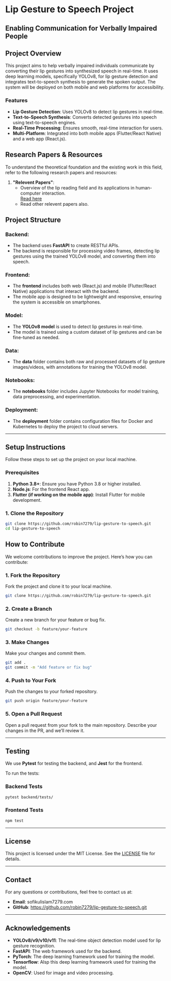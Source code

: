 # **Lip Gesture to Speech Project**

## Enabling Communication for Verbally Impaired People

## Project Overview

This project aims to help verbally impaired individuals communicate by converting their lip gestures into synthesized speech in real-time. It uses deep learning models, specifically YOLOv8, for lip gesture detection and integrates text-to-speech synthesis to generate the spoken output. The system will be deployed on both mobile and web platforms for accessibility.

### Features
- **Lip Gesture Detection**: Uses YOLOv8 to detect lip gestures in real-time.
- **Text-to-Speech Synthesis**: Converts detected gestures into speech using text-to-speech engines.
- **Real-Time Processing**: Ensures smooth, real-time interaction for users.
- **Multi-Platform**: Integrated into both mobile apps (Flutter/React Native) and a web app (React.js).

## Research Papers & Resources

To understand the theoretical foundation and the existing work in this field, refer to the following research papers and resources:

1. **"Relevent Papers"**:
   - Overview of the lip reading field and its applications in human-computer interaction.  
   [Read here](https://arxiv.org/abs/1611.01599)
   - Read other relevent papers also.


## Project Structure


### **Backend**:
- The backend uses **FastAPI** to create RESTful APIs.
- The backend is responsible for processing video frames, detecting lip gestures using the trained YOLOv8 model, and converting them into speech.

### **Frontend**:
- The **frontend** includes both web (React.js) and mobile (Flutter/React Native) applications that interact with the backend.
- The mobile app is designed to be lightweight and responsive, ensuring the system is accessible on smartphones.

### **Model**:
- The **YOLOv8 model** is used to detect lip gestures in real-time.
- The model is trained using a custom dataset of lip gestures and can be fine-tuned as needed.

### **Data**:
- The **data** folder contains both raw and processed datasets of lip gesture images/videos, with annotations for training the YOLOv8 model.

### **Notebooks**:
- The **notebooks** folder includes Jupyter Notebooks for model training, data preprocessing, and experimentation.

### **Deployment**:
- The **deployment** folder contains configuration files for Docker and Kubernetes to deploy the project to cloud servers.

---

## Setup Instructions

Follow these steps to set up the project on your local machine.

### Prerequisites

1. **Python 3.8+**: Ensure you have Python 3.8 or higher installed.
2. **Node.js**: For the frontend React app.
3. **Flutter (if working on the mobile app)**: Install Flutter for mobile development.

### 1. Clone the Repository

```bash
git clone https://github.com/robin7279/lip-gesture-to-speech.git
cd lip-gesture-to-speech
```



## How to Contribute

We welcome contributions to improve the project. Here’s how you can contribute:

### 1. Fork the Repository

Fork the project and clone it to your local machine.

```bash
git clone https://github.com/robin7279/lip-gesture-to-speech.git
```

### 2. Create a Branch

Create a new branch for your feature or bug fix.

```bash
git checkout -b feature/your-feature
```

### 3. Make Changes

Make your changes and commit them.

```bash
git add .
git commit -m "Add feature or fix bug"
```

### 4. Push to Your Fork

Push the changes to your forked repository.

```bash
git push origin feature/your-feature
```

### 5. Open a Pull Request

Open a pull request from your fork to the main repository. Describe your changes in the PR, and we’ll review it.

---

## Testing

We use **Pytest** for testing the backend, and **Jest** for the frontend.

To run the tests:

### Backend Tests

```bash
pytest backend/tests/
```

### Frontend Tests

```bash
npm test
```

---

## License

This project is licensed under the MIT License. See the [LICENSE](LICENSE) file for details.

---

## Contact

For any questions or contributions, feel free to contact us at:

- **Email**: sofikulislam7279.com
- **GitHub**: https://github.com/robin7279/lip-gesture-to-speech.git
---

## Acknowledgements

- **YOLOv8/v9/v10/v11**: The real-time object detection model used for lip gesture recognition.
- **FastAPI**: The web framework used for the backend.
- **PyTorch**: The deep learning framework used for training the model.
- **Tensorflow**: Alsp this deep learning framework used for training the model.
- **OpenCV**: Used for image and video processing.

```
